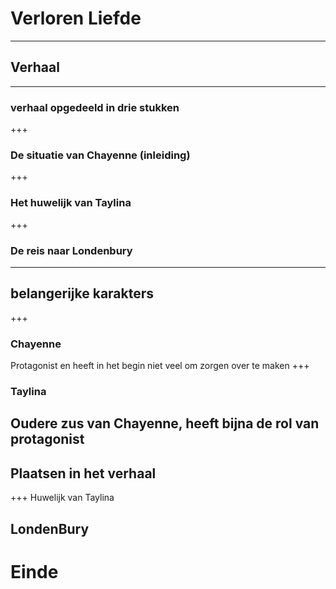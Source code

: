 # Verloren Liefde
---
## Verhaal
---
### verhaal opgedeeld in drie stukken
+++
### De situatie van Chayenne (inleiding)
+++
### Het huwelijk van Taylina
+++
### De reis naar Londenbury
---
## belangerijke karakters
+++
### Chayenne

Protagonist en heeft in het begin niet veel om zorgen over te maken
+++
### Taylina

Oudere zus van Chayenne, heeft bijna de rol van protagonist
---
## Plaatsen in het verhaal
+++
Huwelijk van Taylina

LondenBury
---
# Einde
